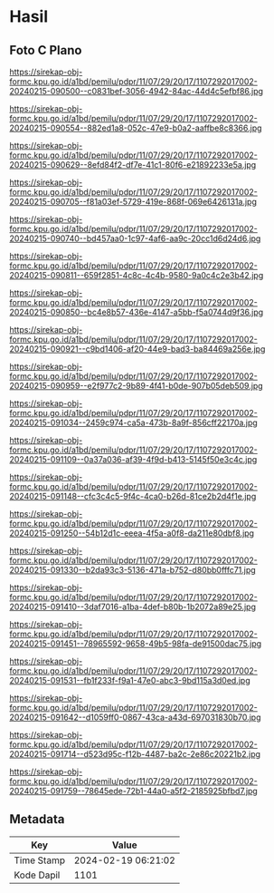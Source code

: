 # Hasil

## Foto C Plano

https://sirekap-obj-formc.kpu.go.id/a1bd/pemilu/pdpr/11/07/29/20/17/1107292017002-20240215-090500--c0831bef-3056-4942-84ac-44d4c5efbf86.jpg

https://sirekap-obj-formc.kpu.go.id/a1bd/pemilu/pdpr/11/07/29/20/17/1107292017002-20240215-090554--882ed1a8-052c-47e9-b0a2-aaffbe8c8366.jpg

https://sirekap-obj-formc.kpu.go.id/a1bd/pemilu/pdpr/11/07/29/20/17/1107292017002-20240215-090629--8efd84f2-df7e-41c1-80f6-e21892233e5a.jpg

https://sirekap-obj-formc.kpu.go.id/a1bd/pemilu/pdpr/11/07/29/20/17/1107292017002-20240215-090705--f81a03ef-5729-419e-868f-069e6426131a.jpg

https://sirekap-obj-formc.kpu.go.id/a1bd/pemilu/pdpr/11/07/29/20/17/1107292017002-20240215-090740--bd457aa0-1c97-4af6-aa9c-20cc1d6d24d6.jpg

https://sirekap-obj-formc.kpu.go.id/a1bd/pemilu/pdpr/11/07/29/20/17/1107292017002-20240215-090811--659f2851-4c8c-4c4b-9580-9a0c4c2e3b42.jpg

https://sirekap-obj-formc.kpu.go.id/a1bd/pemilu/pdpr/11/07/29/20/17/1107292017002-20240215-090850--bc4e8b57-436e-4147-a5bb-f5a0744d9f36.jpg

https://sirekap-obj-formc.kpu.go.id/a1bd/pemilu/pdpr/11/07/29/20/17/1107292017002-20240215-090921--c9bd1406-af20-44e9-bad3-ba84469a256e.jpg

https://sirekap-obj-formc.kpu.go.id/a1bd/pemilu/pdpr/11/07/29/20/17/1107292017002-20240215-090959--e2f977c2-9b89-4f41-b0de-907b05deb509.jpg

https://sirekap-obj-formc.kpu.go.id/a1bd/pemilu/pdpr/11/07/29/20/17/1107292017002-20240215-091034--2459c974-ca5a-473b-8a9f-856cff22170a.jpg

https://sirekap-obj-formc.kpu.go.id/a1bd/pemilu/pdpr/11/07/29/20/17/1107292017002-20240215-091109--0a37a036-af39-4f9d-b413-5145f50e3c4c.jpg

https://sirekap-obj-formc.kpu.go.id/a1bd/pemilu/pdpr/11/07/29/20/17/1107292017002-20240215-091148--cfc3c4c5-9f4c-4ca0-b26d-81ce2b2d4f1e.jpg

https://sirekap-obj-formc.kpu.go.id/a1bd/pemilu/pdpr/11/07/29/20/17/1107292017002-20240215-091250--54b12d1c-eeea-4f5a-a0f8-da211e80dbf8.jpg

https://sirekap-obj-formc.kpu.go.id/a1bd/pemilu/pdpr/11/07/29/20/17/1107292017002-20240215-091330--b2da93c3-5136-471a-b752-d80bb0fffc71.jpg

https://sirekap-obj-formc.kpu.go.id/a1bd/pemilu/pdpr/11/07/29/20/17/1107292017002-20240215-091410--3daf7016-a1ba-4def-b80b-1b2072a89e25.jpg

https://sirekap-obj-formc.kpu.go.id/a1bd/pemilu/pdpr/11/07/29/20/17/1107292017002-20240215-091451--78965592-9658-49b5-98fa-de91500dac75.jpg

https://sirekap-obj-formc.kpu.go.id/a1bd/pemilu/pdpr/11/07/29/20/17/1107292017002-20240215-091531--fb1f233f-f9a1-47e0-abc3-9bd115a3d0ed.jpg

https://sirekap-obj-formc.kpu.go.id/a1bd/pemilu/pdpr/11/07/29/20/17/1107292017002-20240215-091642--d1059ff0-0867-43ca-a43d-697031830b70.jpg

https://sirekap-obj-formc.kpu.go.id/a1bd/pemilu/pdpr/11/07/29/20/17/1107292017002-20240215-091714--d523d95c-f12b-4487-ba2c-2e86c20221b2.jpg

https://sirekap-obj-formc.kpu.go.id/a1bd/pemilu/pdpr/11/07/29/20/17/1107292017002-20240215-091759--78645ede-72b1-44a0-a5f2-2185925bfbd7.jpg


## Metadata

| Key        | Value               |
| ---------- | ------------------- |
| Time Stamp | 2024-02-19 06:21:02 |
| Kode Dapil | 1101                |



